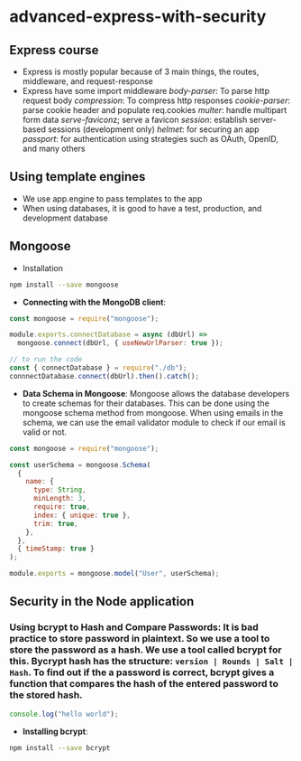 # advanced-express-with-security

## Express course

- Express is mostly popular because of 3 main things, the routes, middleware, and request-response
- Express have some import middleware
  _body-parser_: To parse http request body
  _compression_: To compress http responses
  _cookie-parser_: parse cookie header and populate req.cookies
  _multer_: handle multipart form data
  *serve-favicon*z; serve a favicon
  _session_: establish server-based sessions (development only)
  _helmet_: for securing an app
  _passport_: for authentication using strategies such as OAuth, OpenID, and many others

## Using template engines

- We use app.engine to pass templates to the app
- When using databases, it is good to have a test, production, and development database

## Mongoose

- Installation

```bash
npm install --save mongoose
```

- **Connecting with the MongoDB client**:

```javascript
const mongoose = require("mongoose");

module.exports.connectDatabase = async (dbUrl) =>
  mongoose.connect(dbUrl, { useNewUrlParser: true });

// to run the code
const { connectDatabase } = require("./db");
connnectDatabase.connect(dbUrl).then().catch();
```

- **Data Schema in Mongoose**: Mongoose allows the database developers to create schemas for their databases. This can be done using the mongoose schema method from mongoose. When using emails in the schema, we can use the email validator module to check if our email is valid or not.

```javascript
const mongoose = require("mongoose");

const userSchema = mongoose.Schema(
  {
    name: {
      type: String,
      minLength: 3,
      require: true,
      index: { unique: true },
      trim: true,
    },
  },
  { timeStamp: true }
);

module.exports = mongoose.model("User", userSchema);
```

## Security in the Node application

### **Using bcrypt to Hash and Compare Passwords**: It is bad practice to store password in plaintext. So we use a tool to store the password as a hash. We use a tool called bcrypt for this. Bycrypt hash has the structure: `version | Rounds | Salt | Hash`. To find out if the a password is correct, bcrypt gives a function that compares the hash of the entered password to the stored hash.

```javascript
console.log("hello world");
```

- **Installing bcrypt**:

```bash
npm install --save bcrypt
```
